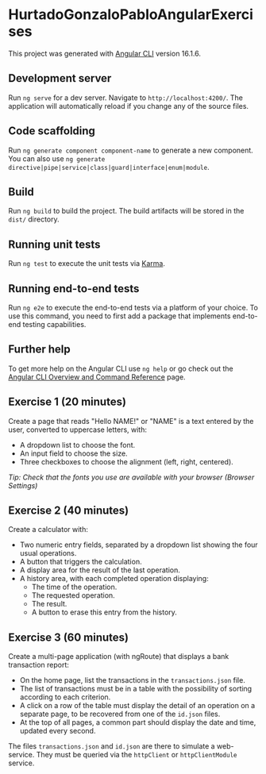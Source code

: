 # HurtadoGonzaloPabloAngularExercises

This project was generated with [Angular CLI](https://github.com/angular/angular-cli) version 16.1.6.

## Development server

Run `ng serve` for a dev server. Navigate to `http://localhost:4200/`. The application will automatically reload if you change any of the source files.

## Code scaffolding

Run `ng generate component component-name` to generate a new component. You can also use `ng generate directive|pipe|service|class|guard|interface|enum|module`.

## Build

Run `ng build` to build the project. The build artifacts will be stored in the `dist/` directory.

## Running unit tests

Run `ng test` to execute the unit tests via [Karma](https://karma-runner.github.io).

## Running end-to-end tests

Run `ng e2e` to execute the end-to-end tests via a platform of your choice. To use this command, you need to first add a package that implements end-to-end testing capabilities.

## Further help

To get more help on the Angular CLI use `ng help` or go check out the [Angular CLI Overview and Command Reference](https://angular.io/cli) page.


## Exercise 1 (20 minutes)

Create a page that reads "Hello NAME!" or "NAME" is a text entered by the user, converted to uppercase letters, with:

- A dropdown list to choose the font.
- An input field to choose the size.
- Three checkboxes to choose the alignment (left, right, centered).

*Tip: Check that the fonts you use are available with your browser (Browser Settings)*

## Exercise 2 (40 minutes)

Create a calculator with:

- Two numeric entry fields, separated by a dropdown list showing the four usual operations.
- A button that triggers the calculation.
- A display area for the result of the last operation.
- A history area, with each completed operation displaying:
  - The time of the operation.
  - The requested operation.
  - The result.
  - A button to erase this entry from the history.


## Exercise 3 (60 minutes)

Create a multi-page application (with ngRoute) that displays a bank transaction report:

- On the home page, list the transactions in the `transactions.json` file.
- The list of transactions must be in a table with the possibility of sorting according to each criterion.
- A click on a row of the table must display the detail of an operation on a separate page, to be recovered from one of the `id.json` files.
- At the top of all pages, a common part should display the date and time, updated every second.

The files `transactions.json` and `id.json` are there to simulate a web-service. They must be queried via the `httpClient` or `httpClientModule` service.

